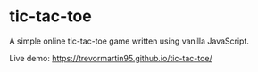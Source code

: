 # tic-tac-toe

A simple online tic-tac-toe game written using vanilla JavaScript.

Live demo: https://trevormartin95.github.io/tic-tac-toe/

